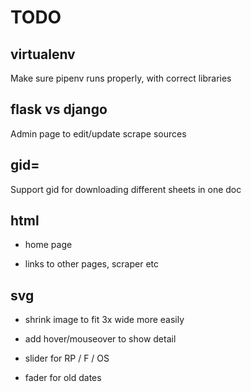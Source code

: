 # TODO

## virtualenv

Make sure pipenv runs properly, with correct libraries


## flask vs django

Admin page to edit/update scrape sources


## gid=

Support gid for downloading different sheets in one doc


## html

- home page

- links to other pages, scraper etc



## svg

- shrink image to fit 3x wide more easily

- add hover/mouseover to show detail

- slider for RP / F / OS

- fader for old dates





